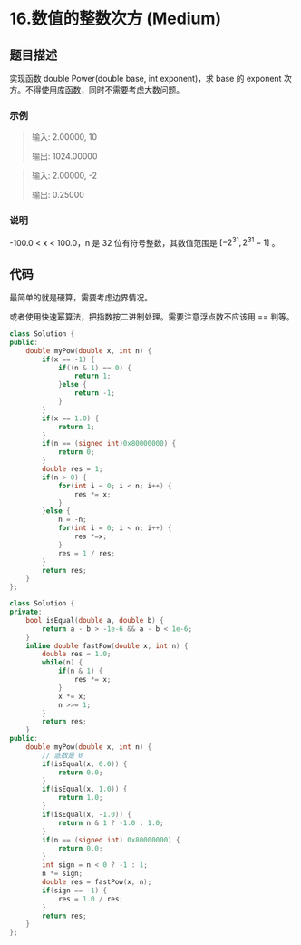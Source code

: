 # 16.数值的整数次方 (Medium)

## 题目描述

实现函数 double Power(double base, int exponent)，求 base 的 exponent 次方。不得使用库函数，同时不需要考虑大数问题。

### 示例

> 输入: 2.00000, 10
>
> 输出: 1024.00000

> 输入: 2.00000, -2
>
> 输出: 0.25000

### 说明

-100.0 < x < 100.0，n 是 32 位有符号整数，其数值范围是 $[−2^{31}, 2^{31} − 1]$ 。

## 代码

最简单的就是硬算，需要考虑边界情况。

或者使用快速幂算法，把指数按二进制处理。需要注意浮点数不应该用 == 判等。

```c++ tab="硬算"
class Solution {
public:
    double myPow(double x, int n) {
        if(x == -1) {
            if((n & 1) == 0) {
                return 1;
            }else {
                return -1;
            }
        }
        if(x == 1.0) {
            return 1;
        }
        if(n == (signed int)0x80000000) {
            return 0;
        }
        double res = 1;
        if(n > 0) {
            for(int i = 0; i < n; i++) {
                res *= x;
            }
        }else {
            n = -n;
            for(int i = 0; i < n; i++) {
                res *=x;
            }
            res = 1 / res;
        }
        return res;
    }
};
```

```c++ tab="快速幂"
class Solution {
private:
    bool isEqual(double a, double b) {
        return a - b > -1e-6 && a - b < 1e-6;
    }
    inline double fastPow(double x, int n) {
        double res = 1.0;
        while(n) {
            if(n & 1) {
                res *= x;
            }
            x *= x;
            n >>= 1;
        }
        return res;
    }
public:
    double myPow(double x, int n) {
        // 底数是 0
        if(isEqual(x, 0.0)) {
            return 0.0;
        }
        if(isEqual(x, 1.0)) {
            return 1.0;
        }
        if(isEqual(x, -1.0)) {
            return n & 1 ? -1.0 : 1.0;
        }
        if(n == (signed int) 0x80000000) {
            return 0.0;
        }
        int sign = n < 0 ? -1 : 1;
        n *= sign;
        double res = fastPow(x, n);
        if(sign == -1) {
            res = 1.0 / res;
        }
        return res;
    }
};
```
